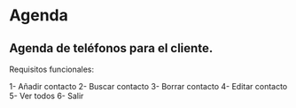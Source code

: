 # Agenda

## Agenda de teléfonos para el cliente.

Requisitos funcionales:

1- Añadir contacto
2- Buscar contacto
3- Borrar contacto
4- Editar contacto
5- Ver todos
6- Salir
